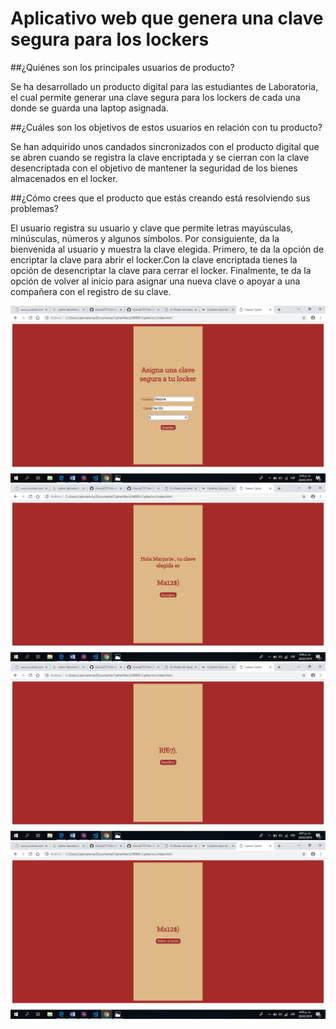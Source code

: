 # Aplicativo web que genera una clave segura para los lockers

##¿Quiénes son los principales usuarios de producto?

Se ha desarrollado un producto digital para las estudiantes de Laboratoria, el cual permite generar una clave segura para los lockers de cada una donde se guarda una laptop asignada.

##¿Cuáles son los objetivos de estos usuarios en relación con tu producto?

Se han adquirido unos candados sincronizados con el producto digital que se abren cuando se registra la clave encriptada y se cierran con la clave desencriptada con el objetivo de mantener la seguridad de los bienes almacenados en el locker.

##¿Cómo crees que el producto que estás creando está resolviendo sus problemas?

El usuario registra su usuario y clave que permite letras mayúsculas, minúsculas, números y algunos símbolos.
Por consiguiente, da la bienvenida al usuario y muestra la clave elegida. Primero, te da la opción de encriptar la clave para abrir el locker.Con la clave encriptada tienes la opción de desencriptar la clave para cerrar el locker. Finalmente, te da la opción de volver al inicio para asignar una nueva clave o apoyar a una compañera con el registro de su clave.

![Registro](img\pantalla1.jpg)
![Bienvenida](img\pantalla2.jpg)
![Encriptado](img\pantalla3.jpg)
![Desencriptado](img\pantalla4.jpg)

